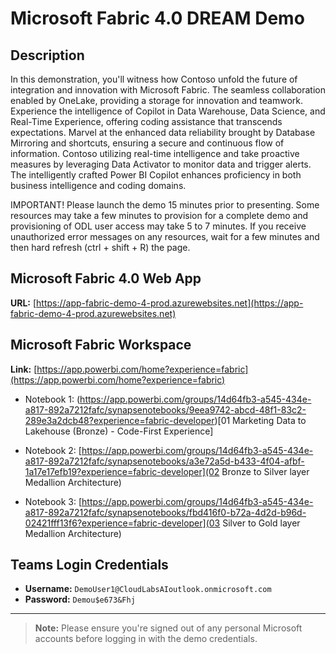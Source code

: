 # Microsoft Fabric 4.0 DREAM Demo

## Description

In this demonstration, you'll witness how Contoso unfold the future of integration and innovation with Microsoft Fabric. The seamless collaboration enabled by OneLake, providing a storage for innovation and teamwork. Experience the intelligence of Copilot in Data Warehouse, Data Science, and Real-Time Experience, offering coding assistance that transcends expectations. Marvel at the enhanced data reliability brought by Database Mirroring and shortcuts, ensuring a secure and continuous flow of information. Contoso utilizing real-time intelligence and take proactive measures by leveraging Data Activator to monitor data and trigger alerts. The intelligently crafted Power BI Copilot enhances proficiency in both business intelligence and coding domains.

IMPORTANT! Please launch the demo 15 minutes prior to presenting. Some resources may take a few minutes to provision for a complete demo and provisioning of ODL user access may take 5 to 7 minutes. If you receive unauthorized error messages on any resources, wait for a few minutes and then hard refresh (ctrl + shift + R) the page.

## Microsoft Fabric 4.0 Web App
**URL:** [https://app-fabric-demo-4-prod.azurewebsites.net](https://app-fabric-demo-4-prod.azurewebsites.net)

## Microsoft Fabric Workspace
**Link:** [https://app.powerbi.com/home?experience=fabric](https://app.powerbi.com/home?experience=fabric)

 - Notebook 1: (https://app.powerbi.com/groups/14d64fb3-a545-434e-a817-892a7212fafc/synapsenotebooks/9eea9742-abcd-48f1-83c2-289e3a2dcb48?experience=fabric-developer)[01 Marketing Data to Lakehouse (Bronze) - Code-First Experience]

 - Notebook 2: [https://app.powerbi.com/groups/14d64fb3-a545-434e-a817-892a7212fafc/synapsenotebooks/a3e72a5d-b433-4f04-afbf-1a17e17efb19?experience=fabric-developer](02 Bronze to Silver layer Medallion Architecture)

 - Notebook 3: [https://app.powerbi.com/groups/14d64fb3-a545-434e-a817-892a7212fafc/synapsenotebooks/fbd416f0-b72a-4d2d-b96d-02421fff13f6?experience=fabric-developer](03 Silver to Gold layer Medallion Architecture)
 
## Teams Login Credentials
- **Username:** `DemoUser1@CloudLabsAIoutlook.onmicrosoft.com`  
- **Password:** `Demou$e673&Fhj`

---

>**Note:** Please ensure you're signed out of any personal Microsoft accounts before logging in with the demo credentials.
